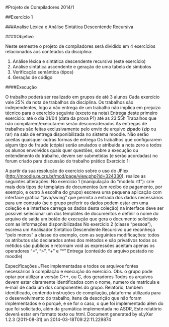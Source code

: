 #Projeto de Compiladores 2014/1

##Exercício 1

###Analise Léxica e Análise Sintática Descentende Recursiva

####Objetivo

Neste semestre o projeto de compiladores será dividido em 4 exercícios relacionados aos conteúdos da disciplina:

1. Análise léxica e sintática descendente recursiva (este exercício)
2. Análise sintática ascendente e geração de uma tabela de símbolos
3. Verificação semântica (tipos)
4. Geração de código

####Execução

O trabalho poderá ser realizado em grupos de até 3 alunos
Cada exercício vale 25% da nota de trabalhos da disciplina. Os trabalhos são independentes, logo a não entrega de um trabalho não implica em prejuízo técnico para o exercício seguinte (exceto na nota)
Entrega deste primeiro exercício: até o dia 01/04 (data da prova P1) até as 23:55h
Trabalhos que não compilarem/executarem serão desconsiderados
As entregas de trabalhos são feitas exclusivamente pelo envio de arquivo zipado (zip ou rar) na sala de entrega disponibilizada no sistema moodle. Não serão aceitas quaisquer outras formas de entrega
Os trabalhos que configurarem algum tipo de fraude (cópia) serão anulados e atribuída a nota zero a todos os alunos envolvidos
quais quer questões, sobre a execução ou entendimento do trabalho, devem ser submetidas (e serão acordadas) no forum criado para discussão do trabalho prático
Exercício 1:

A partir da sua resolução do exercício sobre o uso do JFlex (http://moodle.pucrs.br/mod/page/view.php?id=324330), realize as seguintes alterações:
No exercício 1 (manipulação do “modelo.rtf”):
crie mais dois tipos de templates de documentos (um recibo de pagamento, por exemplo, e outro à escolha do grupo)
escreva uma pequena aplicação com interface gráfica “java/swing” que permita a entrada dos dados necessários para um contrato (se o grupo preferir os dados podem estar em uma coleção e a interface carrega os dados desta coleção)
na interface deve ser possível selecionar um dos templates de documentos e definir o nome do arquivo de saída
um botão de execução que gera o documento solicitado com as informações disponibilizadas
No exercício 2 (classe “pessoa”), escreva um Analisador Sintático Descendente Recursivo que reconheça “pelo menos” a classe do exemplo, com as seguintes modificações:
todos os atributos são declarados antes dos métodos e são privativos
todos os métidos são publicos e retornam void
as expressões aceitam apenas os operadores “=”, “>”, “+” e “*”
Entrega (conteúdo do arquivo postado no moodle)

Especificações JFlex implementadas e todos os arquivos fontes necessários à compilação e execução do exercício.
Obs. o grupo pode optar por utilizar a versão C++, ou C, dos geradores
Todos os arquivos devem estar claramente identificados com o nome, numero de matrícula e e-mail de cada um dos componentes do grupo.
Relatório, também identificado, contendo instruções de compilação, plataforma utilizada para o desenvolvimento do trabalho, itens da descrição que não foram implementados e o porquê, e se for o caso, o que foi implementado além do que foi solicitado, além da gramática implementada no ASDR, Este relatório deverá estar em formato texto ou html.
Document generated by eLyXer 1.2.3 (2011-08-31) on 2014-03-18T09:22:11.229874
